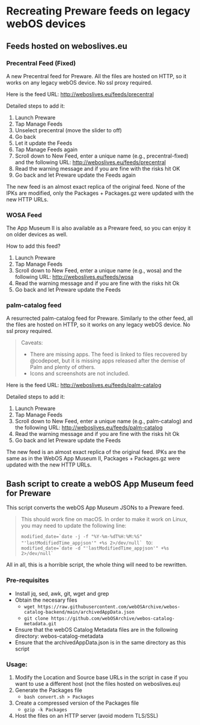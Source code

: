 # Recreating Preware feeds on legacy webOS devices

## Feeds hosted on weboslives.eu

### Precentral Feed (Fixed)
A new Precentral feed for Preware. All the files are hosted on HTTP, so it works on any legacy webOS device. No ssl proxy required.

Here is the feed URL: http://weboslives.eu/feeds/precentral

Detailed steps to add it:

1. Launch Preware
2. Tap Manage Feeds
3. Unselect precentral (move the slider to off)
4. Go back
5. Let it update the Feeds
6. Tap Manage Feeds again
7. Scroll down to New Feed, enter a unique name (e.g., precentral-fixed) and the following URL: http://weboslives.eu/feeds/precentral
8. Read the warning message and if you are fine with the risks hit OK
9. Go back and let Preware update the Feeds again

The new feed is an almost exact replica of the original feed. None of the IPKs are modified, only the Packages + Packages.gz were updated with the new HTTP URLs.

### WOSA Feed
The App Museum II is also available as a Preware feed, so you can enjoy it on older devices as well.

How to add this feed?

1. Launch Preware
2. Tap Manage Feeds
3. Scroll down to New Feed, enter a unique name (e.g., wosa) and the following URL: http://weboslives.eu/feeds/wosa
4. Read the warning message and if you are fine with the risks hit Ok
5. Go back and let Preware update the Feeds

### palm-catalog feed
A resurrected palm-catalog feed for Preware. Similarly to the other feed, all the files are hosted on HTTP, so it works on any legacy webOS device. No ssl proxy required.

> Caveats:
> 
> - There are missing apps. The feed is linked to files recovered by @codepoet, but it is missing apps released after the demise of Palm and plenty of others.
> - Icons and screenshots are not included.


Here is the feed URL: http://weboslives.eu/feeds/palm-catalog

Detailed steps to add it:

1. Launch Preware
2. Tap Manage Feeds
3. Scroll down to New Feed, enter a unique name (e.g., palm-catalog) and the following URL: http://weboslives.eu/feeds/palm-catalog
4. Read the warning message and if you are fine with the risks hit Ok
5. Go back and let Preware update the Feeds

The new feed is an almost exact replica of the original feed. IPKs are the same as in the WebOS App Museum II, Packages + Packages.gz were updated with the new HTTP URLs.


## Bash script to create a webOS App Museum feed for Preware

This script converts the webOS App Museum JSONs to a Preware feed. 

> This should work fine on macOS. In order to make it work on Linux, you may need to update the following line:
>
> ```modified_date=`date -j -f "%Y-%m-%dT%H:%M:%S" "'lastModifiedTime_appjson'" +%s 2>/dev/null` ```
to:
>	```modified_date=`date -d "'lastModifiedTime_appjson'" +%s 2>/dev/null` ```

All in all, this is a horrible script, the whole thing will need to be rewritten.
### Pre-requisites

 - Install jq, sed, awk, git, wget and grep
 - Obtain the necesary files
   - ```wget https://raw.githubusercontent.com/webOSArchive/webos-catalog-backend/main/archivedAppData.json```
   - ```git clone https://github.com/webOSArchive/webos-catalog-metadata.git```
 - Ensure that the webOS Catalog Metadata files are in the following directory: webos-catalog-metadata
 - Ensure that the archivedAppData.json is in the same directory as this script

### Usage:

1. Modify the Location and Source base URLs in the script in case if you want to use a different host (not the files hosted on weboslives.eu)
2. Generate the Packages file
   - ```bash convert.sh > Packages```
3. Create a compressed version of the Packages file
   - ```gzip -k Packages```
4. Host the files on an HTTP server (avoid modern TLS/SSL)

